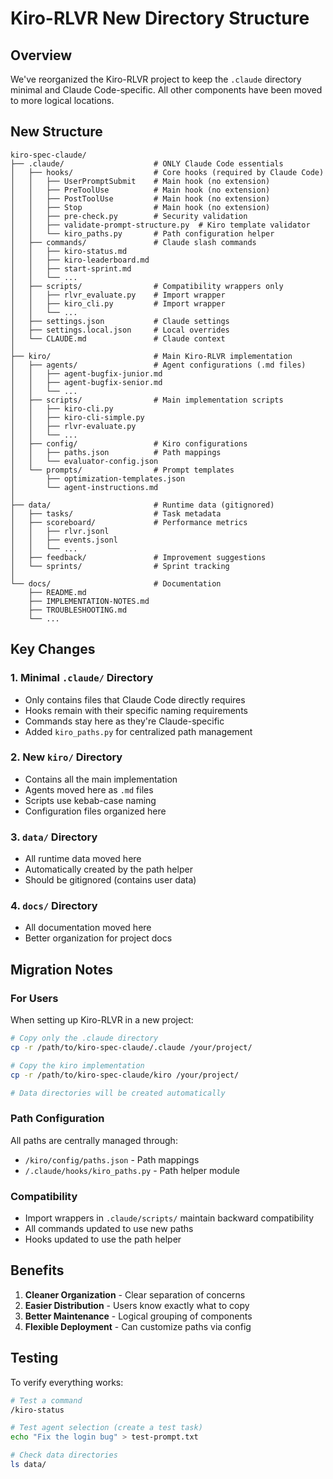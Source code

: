 # Kiro-RLVR New Directory Structure

## Overview

We've reorganized the Kiro-RLVR project to keep the `.claude` directory minimal and Claude Code-specific. All other components have been moved to more logical locations.

## New Structure

```
kiro-spec-claude/
├── .claude/                    # ONLY Claude Code essentials
│   ├── hooks/                  # Core hooks (required by Claude Code)
│   │   ├── UserPromptSubmit    # Main hook (no extension)
│   │   ├── PreToolUse          # Main hook (no extension)
│   │   ├── PostToolUse         # Main hook (no extension)
│   │   ├── Stop                # Main hook (no extension)
│   │   ├── pre-check.py        # Security validation
│   │   ├── validate-prompt-structure.py  # Kiro template validator
│   │   └── kiro_paths.py       # Path configuration helper
│   ├── commands/               # Claude slash commands
│   │   ├── kiro-status.md
│   │   ├── kiro-leaderboard.md
│   │   ├── start-sprint.md
│   │   └── ...
│   ├── scripts/                # Compatibility wrappers only
│   │   ├── rlvr_evaluate.py    # Import wrapper
│   │   ├── kiro_cli.py         # Import wrapper
│   │   └── ...
│   ├── settings.json           # Claude settings
│   ├── settings.local.json     # Local overrides
│   └── CLAUDE.md               # Claude context
│
├── kiro/                       # Main Kiro-RLVR implementation
│   ├── agents/                 # Agent configurations (.md files)
│   │   ├── agent-bugfix-junior.md
│   │   ├── agent-bugfix-senior.md
│   │   └── ...
│   ├── scripts/                # Main implementation scripts
│   │   ├── kiro-cli.py
│   │   ├── kiro-cli-simple.py
│   │   ├── rlvr-evaluate.py
│   │   └── ...
│   ├── config/                 # Kiro configurations
│   │   ├── paths.json          # Path mappings
│   │   └── evaluator-config.json
│   └── prompts/                # Prompt templates
│       ├── optimization-templates.json
│       └── agent-instructions.md
│
├── data/                       # Runtime data (gitignored)
│   ├── tasks/                  # Task metadata
│   ├── scoreboard/             # Performance metrics
│   │   ├── rlvr.jsonl
│   │   ├── events.jsonl
│   │   └── ...
│   ├── feedback/               # Improvement suggestions
│   └── sprints/                # Sprint tracking
│
└── docs/                       # Documentation
    ├── README.md
    ├── IMPLEMENTATION-NOTES.md
    ├── TROUBLESHOOTING.md
    └── ...
```

## Key Changes

### 1. Minimal `.claude/` Directory
- Only contains files that Claude Code directly requires
- Hooks remain with their specific naming requirements
- Commands stay here as they're Claude-specific
- Added `kiro_paths.py` for centralized path management

### 2. New `kiro/` Directory
- Contains all the main implementation
- Agents moved here as `.md` files
- Scripts use kebab-case naming
- Configuration files organized here

### 3. `data/` Directory
- All runtime data moved here
- Automatically created by the path helper
- Should be gitignored (contains user data)

### 4. `docs/` Directory
- All documentation moved here
- Better organization for project docs

## Migration Notes

### For Users
When setting up Kiro-RLVR in a new project:
```bash
# Copy only the .claude directory
cp -r /path/to/kiro-spec-claude/.claude /your/project/

# Copy the kiro implementation
cp -r /path/to/kiro-spec-claude/kiro /your/project/

# Data directories will be created automatically
```

### Path Configuration
All paths are centrally managed through:
- `/kiro/config/paths.json` - Path mappings
- `/.claude/hooks/kiro_paths.py` - Path helper module

### Compatibility
- Import wrappers in `.claude/scripts/` maintain backward compatibility
- All commands updated to use new paths
- Hooks updated to use the path helper

## Benefits

1. **Cleaner Organization** - Clear separation of concerns
2. **Easier Distribution** - Users know exactly what to copy
3. **Better Maintenance** - Logical grouping of components
4. **Flexible Deployment** - Can customize paths via config

## Testing

To verify everything works:
```bash
# Test a command
/kiro-status

# Test agent selection (create a test task)
echo "Fix the login bug" > test-prompt.txt

# Check data directories
ls data/
```